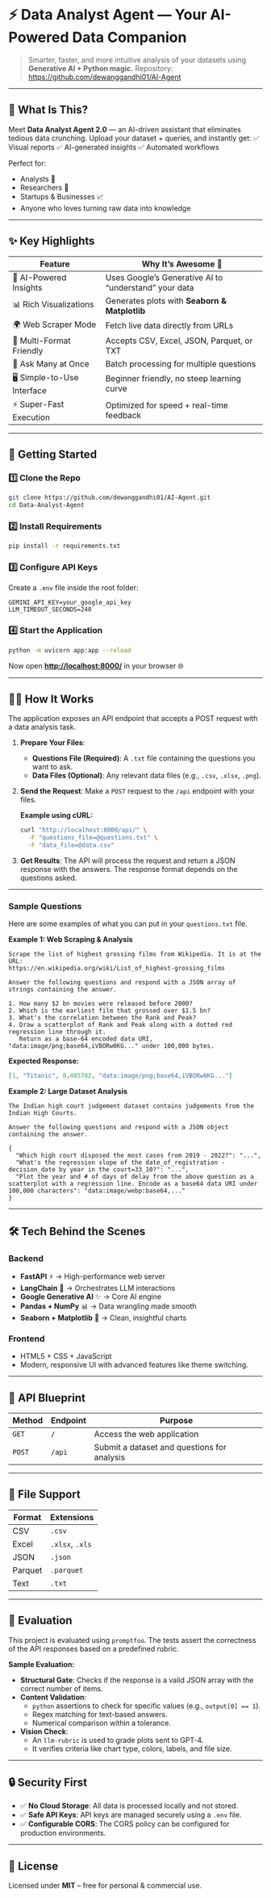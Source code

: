 # ⚡ Data Analyst Agent — Your AI-Powered Data Companion
> Smarter, faster, and more intuitive analysis of your datasets using **Generative AI + Python magic.**
> Repository: https://github.com/dewanggandhi01/AI-Agent

---

## 📌 What Is This?
Meet **Data Analyst Agent 2.0** — an AI-driven assistant that eliminates tedious data crunching.
Upload your dataset + queries, and instantly get:
✅ Visual reports
✅ AI-generated insights
✅ Automated workflows

Perfect for:
- Analysts 🧾
- Researchers 🔬
- Startups & Businesses 📈
- Anyone who loves turning raw data into knowledge

---

## ✨ Key Highlights

| Feature | Why It’s Awesome 🚀 |
|---------------------------|----------------------|
| 🤖 AI-Powered Insights | Uses Google’s Generative AI to “understand” your data |
| 📊 Rich Visualizations | Generates plots with **Seaborn & Matplotlib** |
| 🌍 Web Scraper Mode | Fetch live data directly from URLs |
| 📂 Multi-Format Friendly | Accepts CSV, Excel, JSON, Parquet, or TXT |
| 🔄 Ask Many at Once | Batch processing for multiple questions |
| 🖥️ Simple-to-Use Interface | Beginner friendly, no steep learning curve |
| ⚡ Super-Fast Execution | Optimized for speed + real-time feedback |

---

## 🚀 Getting Started

### 1️⃣ Clone the Repo
```bash
git clone https://github.com/dewanggandhi01/AI-Agent.git
cd Data-Analyst-Agent
```

### 2️⃣ Install Requirements
```bash
pip install -r requirements.txt
```

### 3️⃣ Configure API Keys
Create a `.env` file inside the root folder:
```
GEMINI_API_KEY=your_google_api_key
LLM_TIMEOUT_SECONDS=240
```

### 4️⃣ Start the Application
```bash
python -m uvicorn app:app --reload
```
Now open [**http://localhost:8000/**](http://localhost:8000/) in your browser 🌐

---

## 🧑‍💻 How It Works

The application exposes an API endpoint that accepts a POST request with a data analysis task.

1.  **Prepare Your Files**:
    *   **Questions File (Required)**: A `.txt` file containing the questions you want to ask.
    *   **Data Files (Optional)**: Any relevant data files (e.g., `.csv`, `.xlsx`, `.png`).

2.  **Send the Request**:
    Make a `POST` request to the `/api` endpoint with your files.

    **Example using cURL:**
    ```bash
    curl "http://localhost:8000/api/" \
      -F "questions_file=@questions.txt" \
      -F "data_file=@data.csv"
    ```

3.  **Get Results**:
    The API will process the request and return a JSON response with the answers. The response format depends on the questions asked.

---

### Sample Questions

Here are some examples of what you can put in your `questions.txt` file.

**Example 1: Web Scraping & Analysis**
```
Scrape the list of highest grossing films from Wikipedia. It is at the URL:
https://en.wikipedia.org/wiki/List_of_highest-grossing_films

Answer the following questions and respond with a JSON array of strings containing the answer.

1. How many $2 bn movies were released before 2000?
2. Which is the earliest film that grossed over $1.5 bn?
3. What's the correlation between the Rank and Peak?
4. Draw a scatterplot of Rank and Peak along with a dotted red regression line through it.
   Return as a base-64 encoded data URI, "data:image/png;base64,iVBORw0KG..." under 100,000 bytes.
```
**Expected Response:**
```json
[1, "Titanic", 0.485782, "data:image/png;base64,iVBORw0KG..."]
```

**Example 2: Large Dataset Analysis**
```
The Indian high court judgement dataset contains judgements from the Indian High Courts.

Answer the following questions and respond with a JSON object containing the answer.

{
  "Which high court disposed the most cases from 2019 - 2022?": "...",
  "What's the regression slope of the date_of_registration - decision_date by year in the court=33_10?": "...",
  "Plot the year and # of days of delay from the above question as a scatterplot with a regression line. Encode as a base64 data URI under 100,000 characters": "data:image/webp:base64,..."
}
```

---

## 🛠 Tech Behind the Scenes

### Backend
- **FastAPI** ⚡ → High-performance web server
- **LangChain** 🧠 → Orchestrates LLM interactions
- **Google Generative AI** ✨ → Core AI engine
- **Pandas + NumPy** 📊 → Data wrangling made smooth
- **Seaborn + Matplotlib** 🎨 → Clean, insightful charts

### Frontend
- HTML5 + CSS + JavaScript
- Modern, responsive UI with advanced features like theme switching.

---

## 🔧 API Blueprint

| Method | Endpoint | Purpose |
|--------|----------|---------|
| `GET` | `/` | Access the web application |
| `POST` | `/api` | Submit a dataset and questions for analysis |

---

## 📂 File Support

| Format | Extensions |
|--------|------------|
| CSV | `.csv` |
| Excel | `.xlsx`, `.xls` |
| JSON | `.json` |
| Parquet| `.parquet` |
| Text | `.txt` |

---

## 🧪 Evaluation

This project is evaluated using `promptfoo`. The tests assert the correctness of the API responses based on a predefined rubric.

**Sample Evaluation:**
- **Structural Gate**: Checks if the response is a valid JSON array with the correct number of items.
- **Content Validation**:
    - `python` assertions to check for specific values (e.g., `output[0] == 1`).
    - Regex matching for text-based answers.
    - Numerical comparison within a tolerance.
- **Vision Check**:
    - An `llm-rubric` is used to grade plots sent to GPT-4.
    - It verifies criteria like chart type, colors, labels, and file size.

---

## 🔒 Security First
- ✅ **No Cloud Storage**: All data is processed locally and not stored.
- ✅ **Safe API Keys**: API keys are managed securely using a `.env` file.
- ✅ **Configurable CORS**: The CORS policy can be configured for production environments.

---

## 📜 License
Licensed under **MIT** – free for personal & commercial use.




  
